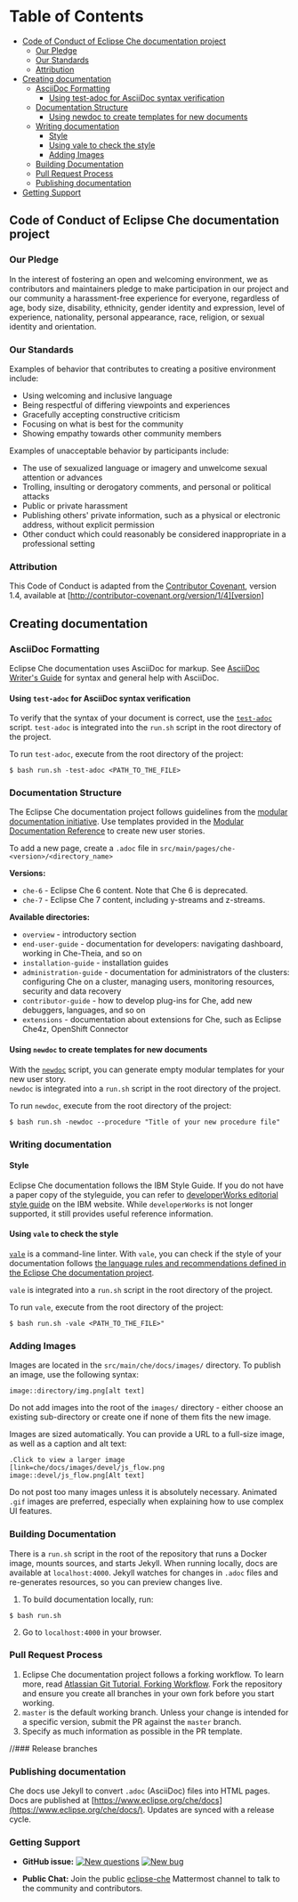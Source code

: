 Table of Contents
=================
* [Code of Conduct of Eclipse Che documentation project](#code-of-conduct-of-eclipse-che-documentation-project)
  * [Our Pledge](#our-pledge)
  * [Our Standards](#our-standards)
  * [Attribution](#attribution)
* [Creating documentation](#creating-documentation)
   * [AsciiDoc Formatting](#asciidoc-formatting)
      * [Using test-adoc for AsciiDoc syntax verification](#using-test-adoc-for-asciidoc-syntax-verification)
   * [Documentation Structure](#documentation-structure)
      * [Using newdoc to create templates for new documents](#using-newdoc-to-create-templates-for-new-documents)
   * [Writing documentation](#writing-documentation)
      * [Style](#style)
      * [Using vale to check the style](#using-vale-to-check-the-style)
      * [Adding Images](#adding-images)
   * [Building Documentation](#building-documentation)
   * [Pull Request Process](#pull-request-process)
   * [Publishing documentation](#publishing-documentation)
* [Getting Support](#getting-support)


## Code of Conduct of Eclipse Che documentation project

### Our Pledge

In the interest of fostering an open and welcoming environment, we as contributors and maintainers pledge to make participation in our project and our community a harassment-free experience for everyone, regardless of age, body size, disability, ethnicity, gender identity and expression, level of experience, nationality, personal appearance, race, religion, or sexual identity and orientation.

### Our Standards

Examples of behavior that contributes to creating a positive environment
include:

* Using welcoming and inclusive language
* Being respectful of differing viewpoints and experiences
* Gracefully accepting constructive criticism
* Focusing on what is best for the community
* Showing empathy towards other community members

Examples of unacceptable behavior by participants include:

* The use of sexualized language or imagery and unwelcome sexual attention or advances
* Trolling, insulting or derogatory comments, and personal or political attacks
* Public or private harassment
* Publishing others' private information, such as a physical or electronic address, without explicit permission
* Other conduct which could reasonably be considered inappropriate in a professional setting

### Attribution

This Code of Conduct is adapted from the [Contributor Covenant][homepage], version 1.4, available at [http://contributor-covenant.org/version/1/4][version]

[homepage]: http://contributor-covenant.org
[version]: http://contributor-covenant.org/version/1/4/

## Creating documentation

### AsciiDoc Formatting
Eclipse Che documentation uses AsciiDoc for markup. See [AsciiDoc Writer's Guide](https://asciidoctor.org/docs/asciidoc-writers-guide/) for syntax and general help with AsciiDoc.

#### Using `test-adoc` for AsciiDoc syntax verification
To verify that the syntax of your document is correct, use the [`test-adoc`](https://github.com/jhradilek/check-links) script. 
`test-adoc` is integrated into the `run.sh` script in the root directory of the project.
 
To run `test-adoc`, execute from the root directory of the project: 
```
$ bash run.sh -test-adoc <PATH_TO_THE_FILE>
```

### Documentation Structure
The Eclipse Che documentation project follows guidelines from the [modular documentation initiative](https://redhat-documentation.github.io/modular-docs/). Use templates provided in the [Modular Documentation Reference](https://redhat-documentation.github.io/modular-docs/#creating-modules) to create new user stories.

To add a new page, create a `.adoc` file in `src/main/pages/che-<version>/<directory_name>` 

<b id="f2">Versions: </b>
* `che-6` - Eclipse Che 6 content. Note that Che 6 is deprecated. 
* `che-7` - Eclipse Che 7 content, including y-streams and z-streams.   

<b id="f1">Available directories: </b> 
* `overview` - introductory section
* `end-user-guide` - documentation for developers: navigating dashboard, working in Che-Theia, and so on 
* `installation-guide` - installation guides
* `administration-guide` - documentation for administrators of the clusters: configuring Che on a cluster, managing users, monitoring resources, security and data recovery 
* `contributor-guide` - how to develop plug-ins for Che, add new debuggers, languages, and so on
* `extensions` - documentation about extensions for Che, such as Eclipse Che4z, OpenShift Connector 

#### Using `newdoc` to create templates for new documents

With the [`newdoc`](https://github.com/redhat-documentation/tools/tree/master/newdoc) script, you can generate empty modular templates for your new user story.  
`newdoc` is integrated into a `run.sh` script in the root directory of the project.

To run `newdoc`, execute from the root directory of the project:  
```
$ bash run.sh -newdoc --procedure "Title of your new procedure file"
```

### Writing documentation
#### Style
Eclipse Che documentation follows the IBM Style Guide. If you do not have a paper copy of the styleguide, you can refer to [developerWorks editorial style guide](https://www.ibm.com/developerworks/library/styleguidelines/index.html) on the IBM website. While `developerWorks` is not longer supported, it still provides useful reference information. 

#### Using `vale` to check the style
[`vale`](https://errata-ai.gitbook.io/vale/) is a command-line linter. With `vale`, you can check if the style of your documentation follows [the language rules and recommendations defined in the Eclipse Che documentation project](https://github.com/eclipse/che-docs/tree/master/.ci/vale/styles).

`vale` is integrated into a `run.sh` script in the root directory of the project.

To run `vale`, execute from the root directory of the project:
```
$ bash run.sh -vale <PATH_TO_THE_FILE>"
```

### Adding Images

Images are located in the `src/main/che/docs/images/` directory. To publish an image, use the following syntax:

```
image::directory/img.png[alt text]
```

Do not add images into the root of the `images/` directory - either choose an existing sub-directory or create one if none of them fits the new image.

Images are sized automatically. You can provide a URL to a full-size image, as well as a caption and alt text:

```
.Click to view a larger image
[link=che/docs/images/devel/js_flow.png
image::devel/js_flow.png[Alt text]
```

Do not post too many images unless it is absolutely necessary. Animated `.gif` images are preferred, especially when explaining how to use complex UI features.

### Building Documentation
There is a `run.sh` script in the root of the repository that runs a Docker image, mounts sources, and starts Jekyll. When running locally, docs are available at `localhost:4000`. Jekyll watches for changes in `.adoc` files and re-generates resources, so you can preview changes live.

1. To build documentation locally, run:
```
$ bash run.sh
```
2. Go to `localhost:4000` in your browser.

### Pull Request Process 

1. Eclipse Che documentation project follows a forking workflow. To learn more, read [Atlassian Git Tutorial, Forking Workflow](https://www.atlassian.com/git/tutorials/comparing-workflows/forking-workflow). Fork the repository and ensure you create all branches in your own fork before you start working.
2. `master`  is the default working branch. Unless your change is intended for a specific version, submit the PR against the `master` branch. 
3. Specify as much information as possible in the PR template. 

//### Release branches

### Publishing documentation
Che docs use Jekyll to convert `.adoc` (AsciiDoc) files into HTML pages. Docs are published at [https://www.eclipse.org/che/docs](https://www.eclipse.org/che/docs/). Updates are synced with a release cycle.

### Getting Support

* **GitHub issue:** [![New questions](https://img.shields.io/badge/New-question-blue.svg?style=flat-curved)](https://github.com/eclipse/che/issues/new?labels=area/doc,kind/question)
[![New bug](https://img.shields.io/badge/New-bug-red.svg?style=flat-curved)](https://github.com/eclipse/che/issues/new?labels=area/doc,kind/bug)

* **Public Chat:** Join the public [eclipse-che](https://mattermost.eclipse.org/eclipse/channels/eclipse-che) Mattermost channel to talk to the community and contributors.
